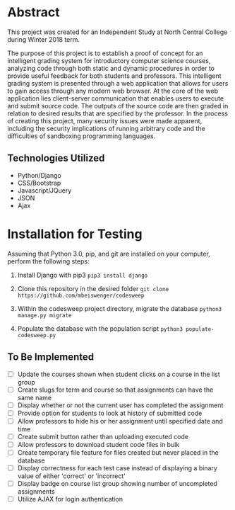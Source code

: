 # Abstract
This project was created for an Independent Study at North Central College during Winter 2018 term.

The purpose of this project is to establish a proof of concept for an intelligent grading system for introductory computer science courses, analyzing code through both static and dynamic procedures in order to provide useful feedback for both students and professors. This intelligent grading system is presented through a web application that allows for users to gain access through any modern web browser. At the core of the web application lies client-server communication that enables users to execute and submit source code. The outputs of the source code are then graded in relation to desired results that are specified by the professor. In the process of creating this project, many security issues were made apparent, including the security implications of running arbitrary code and the difficulties of sandboxing programming languages.

## Technologies Utilized
- Python/Django
- CSS/Bootstrap
- Javascript/JQuery
- JSON
- Ajax

# Installation for Testing
Assuming that Python 3.0, pip, and git are installed on your computer, perform the following steps:

1. Install Django with pip3
`pip3 install django`

2. Clone this repository in the desired folder
`git clone https://github.com/mbeiswenger/codesweep`

3. Within the codesweep project directory, migrate the database
`python3 manage.py migrate`

4. Populate the database with the population script
`python3 populate-codesweep.py`

## To Be Implemented
- [ ] Update the courses shown when student clicks on a course in the list group
- [ ] Create slugs for term and course so that assignments can have the same name
- [ ] Display whether or not the current user has completed the assignment
- [ ] Provide option for students to look at history of submitted code
- [ ] Allow professors to hide his or her assignment until specified date and time
- [ ] Create submit button rather than uploading executed code
- [ ] Allow professors to download student code files in bulk
- [ ] Create temporary file feature for files created but never placed in the database
- [ ] Display correctness for each test case instead of displaying a binary value of either 'correct' or 'incorrect'
- [ ] Display badge on course list group showing number of uncompleted assignments
- [ ] Utilize AJAX for login authentication
